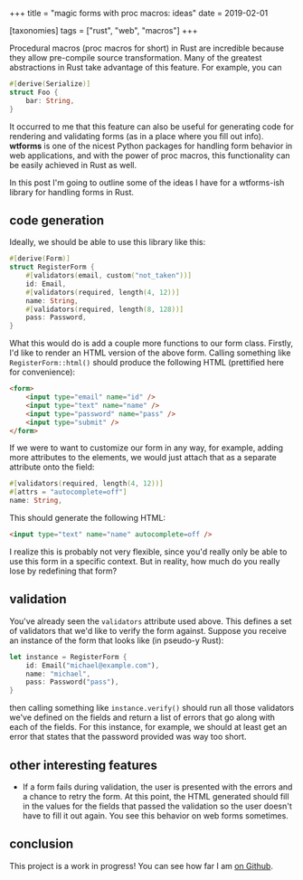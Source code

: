 +++
title = "magic forms with proc macros: ideas"
date = 2019-02-01

[taxonomies]
tags = ["rust", "web", "macros"]
+++

Procedural macros (proc macros for short) in Rust are incredible because they allow pre-compile source transformation. Many of the greatest abstractions in Rust take advantage of this feature. For example, you can

```rs
#[derive(Serialize)]
struct Foo {
    bar: String,
}
```

It occurred to me that this feature can also be useful for generating code for rendering and validating forms (as in a place where you fill out info). **wtforms** is one of the nicest Python packages for handling form behavior in web applications, and with the power of proc macros, this functionality can be easily achieved in Rust as well.

In this post I'm going to outline some of the ideas I have for a wtforms-ish library for handling forms in Rust.

## code generation

Ideally, we should be able to use this library like this:

```rs
#[derive(Form)]
struct RegisterForm {
    #[validators(email, custom("not_taken"))]
    id: Email,
    #[validators(required, length(4, 12))]
    name: String,
    #[validators(required, length(8, 128))]
    pass: Password,
}
```

What this would do is add a couple more functions to our form class. Firstly, I'd like to render an HTML version of the above form. Calling something like `RegisterForm::html()` should produce the following HTML (prettified here for convenience):

```html
<form>
    <input type="email" name="id" />
    <input type="text" name="name" />
    <input type="password" name="pass" />
    <input type="submit" />
</form>
```

If we were to want to customize our form in any way, for example, adding more attributes to the elements, we would just attach that as a separate attribute onto the field:

```rs
#[validators(required, length(4, 12))]
#[attrs = "autocomplete=off"]
name: String,
```

This should generate the following HTML:

```html
<input type="text" name="name" autocomplete=off />
```

I realize this is probably not very flexible, since you'd really only be able to use this form in a specific context. But in reality, how much do you really lose by redefining that form?

## validation

You've already seen the `validators` attribute used above. This defines a set of validators that we'd like to verify the form against. Suppose you receive an instance of the form that looks like (in pseudo-y Rust):

```rs
let instance = RegisterForm {
    id: Email("michael@example.com"),
    name: "michael",
    pass: Password("pass"),
}
```

then calling something like `instance.verify()` should run all those validators we've defined on the fields and return a list of errors that go along with each of the fields. For this instance, for example, we should at least get an error that states that the password provided was way too short.

## other interesting features

- If a form fails during validation, the user is presented with the errors and a chance to retry the form. At this point, the HTML generated should fill in the values for the fields that passed the validation so the user doesn't have to fill it out again. You see this behavior on web forms sometimes.

## conclusion

This project is a work in progress! You can see how far I am [on Github](https://github.com/iptq/wtforms).
